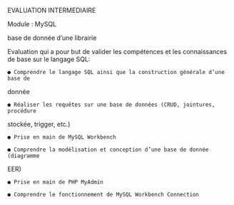 EVALUATION INTERMEDIAIRE

Module : MySQL

base de donnée d’une librairie

Evaluation qui a pour but de valider les compétences et les connaissances de base
sur le langage SQL:

    ● Comprendre le langage SQL ainsi que la construction générale d’une base de
donnée

    ● Réaliser les requêtes sur une base de données (CRUD, jointures, procédure
stockée, trigger, etc.)

    ● Prise en main de MySQL Workbench

    ● Comprendre la modélisation et conception d’une base de donnée (diagramme
EER)

    ● Prise en main de PHP MyAdmin

    ● Comprendre le fonctionnement de MySQL Workbench Connection